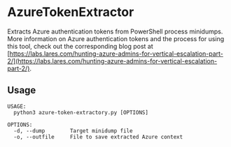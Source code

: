 # AzureTokenExtractor
Extracts Azure authentication tokens from PowerShell process minidumps. More information on Azure authentication tokens and the process for using this tool, check out the corresponding blog post at [https://labs.lares.com/hunting-azure-admins-for-vertical-escalation-part-2/](https://labs.lares.com/hunting-azure-admins-for-vertical-escalation-part-2/).

## Usage
```
USAGE:
  python3 azure-token-extractory.py [OPTIONS]

OPTIONS:
  -d, --dump        Target minidump file
  -o, --outfile     File to save extracted Azure context
```
